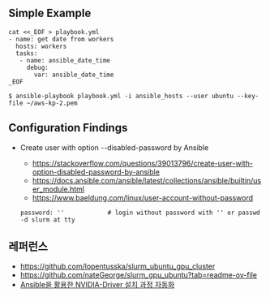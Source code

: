 ## Simple Example ##

```
cat <<_EOF > playbook.yml
- name: get date from workers
  hosts: workers
  tasks:
   - name: ansible_date_time
     debug:
       var: ansible_date_time
_EOF
```

```
$ ansible-playbook playbook.yml -i ansible_hosts --user ubuntu --key-file ~/aws-kp-2.pem
```


## Configuration Findings ##

* Create user with option --disabled-password by Ansible
  * https://stackoverflow.com/questions/39013796/create-user-with-option-disabled-password-by-ansible
  * https://docs.ansible.com/ansible/latest/collections/ansible/builtin/user_module.html
  * https://www.baeldung.com/linux/user-account-without-password
    
  ```
  password: ''            # login without password with '' or passwd -d slurm at tty
  ```

## 레퍼런스 ##
* https://github.com/lopentusska/slurm_ubuntu_gpu_cluster
* https://github.com/nateGeorge/slurm_gpu_ubuntu?tab=readme-ov-file
* [Ansible을 활용한 NVIDIA-Driver 설치 과정 자동화](https://velog.io/@todd98/Ansible%EC%9D%84-%ED%99%9C%EC%9A%A9%ED%95%9C-NVIDIA-Driver-%EC%84%A4%EC%B9%98-%EA%B3%BC%EC%A0%95-%EC%9E%90%EB%8F%99%ED%99%94)
